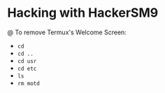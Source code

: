# Hacking with HackerSM9
@ To remove Termux's Welcome Screen:
- `cd`
- `cd ..`
- `cd usr`
- `cd etc`
- `ls`
- `rm motd`
